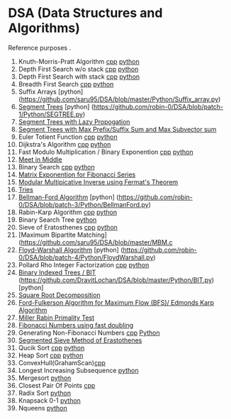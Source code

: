 # DSA (Data Structures and Algorithms)
Reference purposes . 

1. Knuth-Morris-Pratt Algorithm [cpp](https://github.com/saru95/DSA/blob/master/KMP.cpp) [python](https://github.com/saru95/DSA/blob/master/Python/KMP.py)
2. Depth First Search w/o stack [cpp](https://github.com/saru95/DSA/blob/master/DFS.cpp) [python](https://github/com/saru95/DSA/blob/master/Python/DFS.py)
3. Depth First Search with stack [cpp](https://github.com/saru95/DSA/blob/master/DFSS.cpp) [python](http://github.com/saru95/DSA/blob/master/DFSS.py)
4. Breadth First Search [cpp](https://github.com/saru95/DSA/blob/master/BFS.cpp) [python](https://github.com/saru95/DSA/blob/master/Python/BFS.py)
5. Suffix Arrays [python] (https://github.com/saru95/DSA/blob/master/Python/Suffix_array.py)
6. [Segment Trees](https://github.com/saru95/DSA/blob/master/SegmentTrees.cpp) [python] (https://github.com/robin-0/DSA/blob/patch-1/Python/SEGTREE.py)
7. [Segment Trees with Lazy Propogation](https://github.com/saru95/DSA/blob/master/SegmentTreesLazy.cpp)
8. [Segment Trees with Max Prefix/Suffix Sum and Max Subvector sum](https://github.com/saru95/DSA/blob/master/SEGTREE.cpp)
9. Euler Totient Function [cpp](https://github.com/saru95/DSA/blob/master/EulerTotient.cpp) [python](https://github.com/saru95/DSA/blob/master/Python/EulerTotient.py)
10. Dijkstra's Algorithm [cpp](https://github.com/saru95/DSA/blob/master/Djikstras.cpp) [python](https://github.com/saru95/DSA/blob/master/Python/dijkstra.py)
11. Fast Modulo Multiplication / Binary Exponention [cpp](https://github.com/saru95/DSA/blob/master/Fmm.cpp) [python](https://github.com/saru95/DSA/blob/master/Python/Fmm.py)
12. [Meet in Middle](https://github.com/saru95/DSA/blob/master/Mim.cpp)
13. Binary Search [cpp](https://github.com/saru95/DSA/blob/master/BinarySearch.cpp) [python](https://github.com/saru95/DSA/blob/master/Python/BinarySearch.py)
14. [Matrix Exponention for Fibonacci Series](https://github.com/saru95/DSA/blob/master/Me.cpp)
15. [Modular Multipicative Inverse using Fermat's Theorem](https://github.com/saru95/DSA/blob/master/Mmi.cpp)
16. [Tries](https://github.com/saru95/DSA/blob/master/Tries.cpp)
17. [Bellman-Ford Algorithm](https://github.com/saru95/DSA/blob/master/BellmanFord.cpp) [python] (https://github.com/robin-0/DSA/blob/patch-3/Python/BellmanFord.py)
18. Rabin-Karp Algorithm [cpp](https://github.com/saru95/DSA/blob/master/RabinKarp.cpp) [python](https://github.com/saru95/DSA/blob/master/Python/RabinKarp.py)
19. Binary Search Tree [python](https://github.com/saru95/DSA/blob/master/Python/BinarySearchTree.py)
20. Sieve of Eratosthenes [cpp](https://github.com/saru95/DSA/blob/master/SEPrime.cpp) [python](https://github.com/saru95/DSA/blob/master/Python/SEPrime.py)
21. [Maximum Bipartite Matching](https://github.com/saru95/DSA/blob/master/MBM.c
22. [Floyd-Warshall Algorithm](https://github.com/saru95/DSA/blob/master/FWA.cpp) [python] (https://github.com/robin-0/DSA/blob/patch-4/Python/FloydWarshall.py)
23. Pollard Rho Integer Factorization [cpp](https://github.com/saru95/DSA/blob/master/PRB.cpp) [python](https://github/com/saru95/DSA/blob/master/Python/PRB.py)
24. [Binary Indexed Trees / BIT](https://github.com/saru95/DSA/blob/master/BIT.cpp) (https://github.com/DravitLochan/DSA/blob/master/Python/BIT.py) [python]
25. [Square Root Decomposition](https://github.com/saru95/DSA/blob/master/SRD.cpp)
26. [Ford-Fulkerson Algorithm for Maximum Flow (BFS)/ Edmonds Karp Algorithm](https://github.com/saru95/DSA/blob/master/FFA.cpp)
27. [Miller Rabin Primality Test](https://github.com/saru95/DSA/blob/master/MRPT.cpp)
28. [Fibonacci Numbers using fast doubling](https://github.com/saru95/DSA/blob/master/Fourier-Doubling.py)
29. Generating Non-Fibonacci Numbers [cpp](https://github.com/saru95/DSA/blob/master/NonFibo.cpp) [Python](https://github.com/saru95/DSA/blob/master/Python/nNonFib.py)
30. [Segmented Sieve Method of Erastothenes](https://github.com/saru95/DSA/blob/master/SS.cpp)
31. Qucik Sort [cpp](https://github.com/saru95/DSA/blob/master/quicksort.cpp) [python](https://github.com/saru95/DSA/blob/master/Python/quicksort.py)
32. Heap Sort [cpp](https://github.com/saru95/DSA/blob/master/HeapSort.cpp) [python](https://github.com/saru95/DSA/blob/master/Python/HeapSort.py)
33. ConvexHull(GrahamScan)[cpp](https://github.com/saru95/DSA/blob/master/ConvexHull(graham).cpp)
34. Longest Increasing Subsequence [python](https://github.com/saru95/DSA/blob/master/Python/LIS.py)
35. Mergesort [python](https://github.com/saru95/DSA/blob/master/Python/mergesort.py)
36. Closest Pair Of Points [cpp](https://github.com/saru95/DSA/blob/master/closestpairofpoints.cpp)
37. Radix Sort [python](https://github.com/saru95/DSA/blob/master/Python/RadixSort.py)
38. Knapsack 0-1 [python](https://github.com/saru95/DSA/blob/master/Python/Knapsack0-1.py)
39. Nqueens [python](https://github.com/saru95/DSA/blob/master/Python/Nqueens.py)
